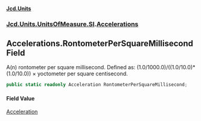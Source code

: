 #### [Jcd.Units](index.md 'index')
### [Jcd.Units.UnitsOfMeasure.SI](Jcd.Units.UnitsOfMeasure.SI.md 'Jcd.Units.UnitsOfMeasure.SI').[Accelerations](Accelerations.md 'Jcd.Units.UnitsOfMeasure.SI.Accelerations')

## Accelerations.RontometerPerSquareMillisecond Field

A(n) rontometer per square millisecond. Defined as: (1.0/1000.0)/((1.0/10.0)*(1.0/10.0)) × yoctometer per square centisecond.

```csharp
public static readonly Acceleration RontometerPerSquareMillisecond;
```

#### Field Value
[Acceleration](Acceleration.md 'Jcd.Units.UnitTypes.Acceleration')
